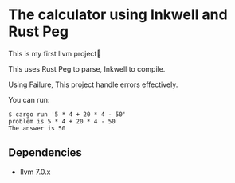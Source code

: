 # The calculator using Inkwell and Rust Peg

This is my first llvm project🎉

This uses Rust Peg to parse, Inkwell to compile.

Using Failure, This project handle errors effectively.

You can run:

```shell
$ cargo run '5 * 4 + 20 * 4 - 50'
problem is 5 * 4 + 20 * 4 - 50
The answer is 50
```

## Dependencies

-   llvm 7.0.x
